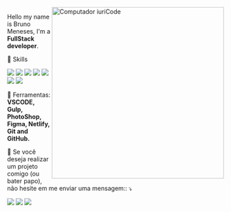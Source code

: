 <img src="https://raw.githubusercontent.com/MicaelliMedeiros/micaellimedeiros/master/image/computer-illustration.png" min-width="400px" max-width="400px" width="400px" align="right" alt="Computador iuriCode">

<p align="left"> 

Hello my name is Bruno Meneses, I'm a <strong>FullStack developer</strong>. 
</p>

<p align="left">
  🦄 Skills
</p>
<p align="left">
  <img src="https://icon-icons.com/icons2/2108/PNG/72/javascript_icon_130900.png"/>
  
  <img src="https://icon-icons.com/icons2/2107/PNG/72/file_type_typescript_official_icon_130107.png" />

  <img src="https://icon-icons.com/icons2/2415/PNG/72/nodejs_plain_logo_icon_146409.png"/>
  
  <img src="https://icon-icons.com/icons2/2415/PNG/72/react_original_logo_icon_146374.png"/>
  
  <img src="https://icon-icons.com/icons2/2415/PNG/72/react_original_logo_icon_146374.png"/>
  
  <img src="https://icon-icons.com/icons2/2667/PNG/72/folder_postgres_icon_161286.png"/>
  
  <img src="https://icon-icons.com/icons2/2667/PNG/72/folder_postgres_icon_161286.png"/>
</p>  


<p align="left">
  💼 Ferramentas: <strong>VSCODE, Gulp, PhotoShop, Figma, Netlify, Git and GitHub.</strong>
</p>

<p align="left">
  💌 Se você deseja realizar um projeto comigo (ou bater papo), não hesite em me enviar uma mensagem:: ⤵️
</p>

<p align="left">
  <a href="https://www.instagram.com/iuricode/" alt="Instagram">
  <img src="https://img.shields.io/badge/-Instagram-DF0174?style=for-the-badge&logo=instagram&logoColor=white&link=https://www.instagram.com/iuricoding/"/></a>
  
  <a href="https://www.linkedin.com/in/iuricode" alt="Linkedin">
  <img src="https://img.shields.io/badge/-Linkedin-0e76a8?style=for-the-badge&logo=Linkedin&logoColor=white&link=https://www.linkedin.com/in/iuricode" /></a>

  <a href="https://www.facebook.com/exudojazz/" alt="Facebook">
  <img src="https://img.shields.io/badge/-Facebook-3b5998?style=for-the-badge&logo=facebook&logoColor=white&link=https://www.facebook.com/exudojazz/"/></a>
</p>  

